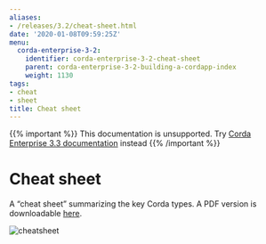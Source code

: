 ```yaml
---
aliases:
- /releases/3.2/cheat-sheet.html
date: '2020-01-08T09:59:25Z'
menu:
  corda-enterprise-3-2:
    identifier: corda-enterprise-3-2-cheat-sheet
    parent: corda-enterprise-3-2-building-a-cordapp-index
    weight: 1130
tags:
- cheat
- sheet
title: Cheat sheet
---
```

{{% important %}}
This documentation is unsupported.
Try [Corda Enterprise 3.3 documentation](/docs/corda-enterprise/3.3/_index.md) instead
{{% /important %}}


# Cheat sheet

A “cheat sheet” summarizing the key Corda types. A PDF version is downloadable [here](/en/pdf/corda-cheat-sheet.pdf).

![cheatsheet](/en/images/cheatsheet.jpg "cheatsheet")


